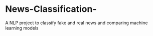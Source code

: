 # News-Classification-
A NLP project to classify fake and real news and comparing machine learning models
